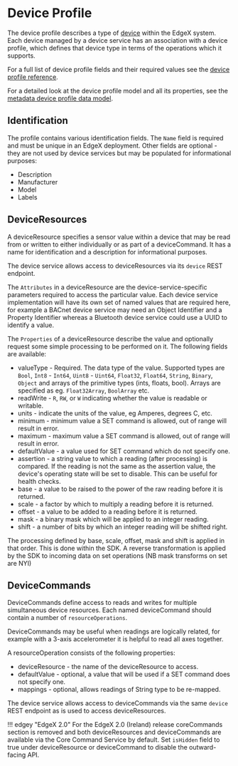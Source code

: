 # Device Profile

The device profile describes a type of [device](../../../general/Definitions.md#device) within the EdgeX system. Each
device managed by a device service has an association with a device profile,
which defines that device type in terms of the operations which it supports.

For a full list of device profile fields and their required values see the [device profile reference](./Ch-DeviceProfileRef.md).

For a detailed look at the device profile model and all its properties, see the [metadata device profile data model](../../core/metadata/Ch-Metadata.md#data-models).

Identification
--------------

The profile contains various identification fields. The `Name` field is required and must be unique in an EdgeX deployment. Other fields are optional - they are not used by device services but may be populated for informational purposes:

* Description
* Manufacturer
* Model
* Labels

DeviceResources
---------------

A deviceResource specifies a sensor value within a device that may be read
from or written to either individually or as part of a deviceCommand. It has a
name for identification and a description for informational purposes.

The device service allows access to deviceResources via its `device`
REST endpoint.

The `Attributes` in a deviceResource are the device-service-specific parameters
required to access the particular value. Each device service implementation
will have its own set of named values that are required here, for example a
BACnet device service may need an Object Identifier and a Property Identifier
whereas a Bluetooth device service could use a UUID to identify a value.

The `Properties` of a deviceResource describe the value and optionally request
some simple processing to be performed on it. The following fields are available:

* valueType - Required. The data type of the value. Supported types are `Bool`,
`Int8` - `Int64`, `Uint8` - `Uint64`, `Float32`, `Float64`, `String`, `Binary`,
`Object` and arrays of the primitive types (ints, floats, bool). Arrays are specified
as eg. `Float32Array`, `BoolArray` etc.
* readWrite - `R`, `RW`, or `W` indicating whether the value is readable or
writable.
* units - indicate the units of the value, eg Amperes, degrees C, etc.
* minimum - minimum value a SET command is allowed, out of range will result in error.
* maximum - maximum value a SET command is allowed, out of range will result in error.
* defaultValue - a value used for SET command which do not specify one.
* assertion - a string value to which a reading (after processing) is compared.
 If the reading is not the same as the assertion value, the device's operating
state will be set to disable. This can be useful for health checks.
* base - a value to be raised to the power of the raw reading before it is returned.
* scale - a factor by which to multiply a reading before it is returned.
* offset - a value to be added to a reading before it is returned.
* mask - a binary mask which will be applied to an integer reading.
* shift - a number of bits by which an integer reading will be shifted right.

The processing defined by base, scale, offset, mask and shift is applied in
that order. This is done within the SDK. A reverse transformation is applied
by the SDK to incoming data on set operations (NB mask transforms on set are NYI)

DeviceCommands
--------------

DeviceCommands define access to reads and writes for multiple simultaneous
device resources. Each named deviceCommand should contain a number of
`resourceOperations`.

DeviceCommands may be useful when readings are logically related, for example
with a 3-axis accelerometer it is helpful to read all axes together.

A resourceOperation consists of the following properties:

* deviceResource - the name of the deviceResource to access.
* defaultValue - optional, a value that will be used if a SET command does not
specify one.
* mappings - optional, allows readings of String type to be re-mapped.

The device service allows access to deviceCommands via the same `device` REST
endpoint as is used to access deviceResources.


!!! edgey "EdgeX 2.0"
    For the EdgeX 2.0 (Ireland) release coreCommands section is removed and both deviceResources and deviceCommands are available via the Core Command Service by default. Set `isHidden` field to true under deviceResource or deviceCommand to disable the outward-facing API.
